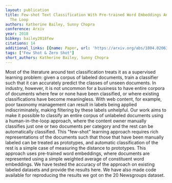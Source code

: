 ```yaml
---
layout: publication
title: Few-shot Text Classification With Pre-trained Word Embeddings And A Human In
  The Loop
authors: Katherine Bailey, Sunny Chopra
conference: Arxiv
year: 2018
bibkey: bailey2018few
citations: 14
additional_links: [{name: Paper, url: 'https://arxiv.org/abs/1804.02063'}]
tags: ["Few Shot & Zero Shot"]
short_authors: Katherine Bailey, Sunny Chopra
---
```

Most of the literature around text classification treats it as a supervised
learning problem: given a corpus of labeled documents, train a classifier such
that it can accurately predict the classes of unseen documents. In industry,
however, it is not uncommon for a business to have entire corpora of documents
where few or none have been classified, or where existing classifications have
become meaningless. With web content, for example, poor taxonomy management can
result in labels being applied indiscriminately, making filtering by these
labels unhelpful. Our work aims to make it possible to classify an entire
corpus of unlabeled documents using a human-in-the-loop approach, where the
content owner manually classifies just one or two documents per category and
the rest can be automatically classified. This "few-shot" learning approach
requires rich representations of the documents such that those that have been
manually labeled can be treated as prototypes, and automatic classification of
the rest is a simple case of measuring the distance to prototypes. This
approach uses pre-trained word embeddings, where documents are represented
using a simple weighted average of constituent word embeddings. We have tested
the accuracy of the approach on existing labeled datasets and provide the
results here. We have also made code available for reproducing the results we
got on the 20 Newsgroups dataset.